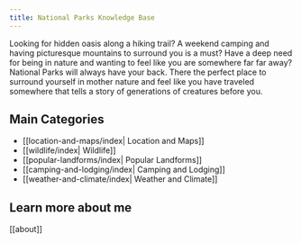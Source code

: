 ```yaml
---
title: National Parks Knowledge Base
---
```


Looking for hidden oasis along a hiking trail? A weekend camping and having picturesque mountains to surround you is a must? Have a deep need for being in nature and wanting to feel like you are somewhere far far away? National Parks will always have your back. There the perfect place to surround yourself in mother nature and feel like you have traveled somewhere that tells a story of generations of creatures before you.

## Main Categories
- [[location-and-maps/index| Location and Maps]]
- [[wildlife/index| Wildlife]]
- [[popular-landforms/index| Popular Landforms]]
- [[camping-and-lodging/index| Camping and Lodging]]
- [[weather-and-climate/index| Weather and Climate]]

## Learn more about me 
[[about]]